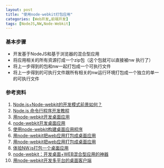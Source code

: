 ```yaml
---
layout: post
title: "使用node-webkit打包应用"
categories: [Web开发,前端开发]
tags: [NodeJS,NW,Node-Webkit]
---
```


### 基本步骤

+ 开发基于NodeJS和基于浏览器的混合型应用
+ 将应用相关的所有资源打成一个zip包（这个包就可以直接被nw 执行了）
+ 将上一步得到的包和nw一起打包成一个可执行文件
+ 将上一步得到的可执行文件跟所有相关的nw运行环境打包成一个独立的单一的可执行文件

### 参考资料

1. [Node.js+Node-webkit的开发模式前景如何？](http://www.zhihu.com/question/23852483)
2. [Node.js 命令行程序开发教程](http://www.ruanyifeng.com/blog/2015/05/command-line-with-node.html)
3. [用node-webkit开发桌面应用](http://cnodejs.org/topic/53233277bfb7097d7a00059e)
4. [node-webkit开发桌面应用](http://blog.csdn.net/xiebaochun/article/details/39078041)
5. [使用node-webkit构建桌面应用程序](http://www.infoq.com/cn/articles/using-node-webkit-to-build-desktop-applications-part1/)
6. [用node-webkit把web应用打包成桌面应用](http://www.cnblogs.com/2050/p/3543011.html)
7. [用node-webkit把web应用打包成桌面应用](http://blog.csdn.net/asmcvc/article/details/50519079)
8. [体验NW.js打包一个桌面应用](http://www.cnblogs.com/tinyphp/p/5052327.html)
9. [node-webkit：开发桌面+WEB混合型应用的神器](http://damoqiongqiu.iteye.com/blog/2010720)
10. [用node-webkit开发多平台的桌面客户端](https://www.baidufe.com/item/1fd388d6246c29c1368c.html)

